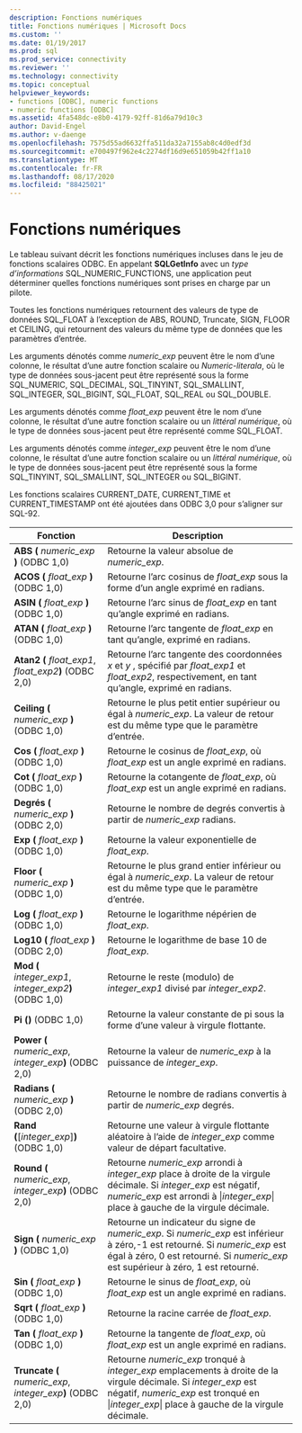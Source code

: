 ```yaml
---
description: Fonctions numériques
title: Fonctions numériques | Microsoft Docs
ms.custom: ''
ms.date: 01/19/2017
ms.prod: sql
ms.prod_service: connectivity
ms.reviewer: ''
ms.technology: connectivity
ms.topic: conceptual
helpviewer_keywords:
- functions [ODBC], numeric functions
- numeric functions [ODBC]
ms.assetid: 4fa548dc-e8b0-4179-92ff-81d6a79d10c3
author: David-Engel
ms.author: v-daenge
ms.openlocfilehash: 7575d55ad6632ffa511da32a7155ab8c4d0edf3d
ms.sourcegitcommit: e700497f962e4c2274df16d9e651059b42ff1a10
ms.translationtype: MT
ms.contentlocale: fr-FR
ms.lasthandoff: 08/17/2020
ms.locfileid: "88425021"
---
```

# <a name="numeric-functions"></a>Fonctions numériques
Le tableau suivant décrit les fonctions numériques incluses dans le jeu de fonctions scalaires ODBC. En appelant **SQLGetInfo** avec un *type d’informations* SQL_NUMERIC_FUNCTIONS, une application peut déterminer quelles fonctions numériques sont prises en charge par un pilote.  
  
 Toutes les fonctions numériques retournent des valeurs de type de données SQL_FLOAT à l’exception de ABS, ROUND, Truncate, SIGN, FLOOR et CEILING, qui retournent des valeurs du même type de données que les paramètres d’entrée.  
  
 Les arguments dénotés comme *numeric_exp* peuvent être le nom d’une colonne, le résultat d’une autre fonction scalaire ou *Numeric-literala*, où le type de données sous-jacent peut être représenté sous la forme SQL_NUMERIC, SQL_DECIMAL, SQL_TINYINT, SQL_SMALLINT, SQL_INTEGER, SQL_BIGINT, SQL_FLOAT, SQL_REAL ou SQL_DOUBLE.  
  
 Les arguments dénotés comme *float_exp* peuvent être le nom d’une colonne, le résultat d’une autre fonction scalaire ou un *littéral numérique*, où le type de données sous-jacent peut être représenté comme SQL_FLOAT.  
  
 Les arguments dénotés comme *integer_exp* peuvent être le nom d’une colonne, le résultat d’une autre fonction scalaire ou un *littéral numérique*, où le type de données sous-jacent peut être représenté sous la forme SQL_TINYINT, SQL_SMALLINT, SQL_INTEGER ou SQL_BIGINT.  
  
 Les fonctions scalaires CURRENT_DATE, CURRENT_TIME et CURRENT_TIMESTAMP ont été ajoutées dans ODBC 3,0 pour s’aligner sur SQL-92.  
  
|Fonction|Description|  
|--------------|-----------------|  
|**ABS (** _numeric_exp_ **)**  (ODBC 1,0)|Retourne la valeur absolue de *numeric_exp*.|  
|**ACOS (** _float_exp_ **)**  (ODBC 1,0)|Retourne l’arc cosinus de *float_exp* sous la forme d’un angle exprimé en radians.|  
|**ASIN (** _float_exp_ **)**  (ODBC 1,0)|Retourne l’arc sinus de *float_exp* en tant qu’angle exprimé en radians.|  
|**ATAN (** _float_exp_ **)**  (ODBC 1,0)|Retourne l’arc tangente de *float_exp* en tant qu’angle, exprimé en radians.|  
|**Atan2 (** _float_exp1_, _float_exp2_**)**  (ODBC 2,0)|Retourne l’arc tangente des coordonnées *x* et *y* , spécifié par *float_exp1* et *float_exp2*, respectivement, en tant qu’angle, exprimé en radians.|  
|**Ceiling (** _numeric_exp_ **)**  (ODBC 1,0)|Retourne le plus petit entier supérieur ou égal à *numeric_exp*. La valeur de retour est du même type que le paramètre d’entrée.|  
|**Cos (** _float_exp_ **)**  (ODBC 1,0)|Retourne le cosinus de *float_exp*, où *float_exp* est un angle exprimé en radians.|  
|**Cot (** _float_exp_ **)**  (ODBC 1,0)|Retourne la cotangente de *float_exp*, où *float_exp* est un angle exprimé en radians.|  
|**Degrés (** _numeric_exp_ **)**  (ODBC 2,0)|Retourne le nombre de degrés convertis à partir de *numeric_exp* radians.|  
|**Exp (** _float_exp_ **)**  (ODBC 1,0)|Retourne la valeur exponentielle de *float_exp*.|  
|**Floor (** _numeric_exp_ **)**  (ODBC 1,0)|Retourne le plus grand entier inférieur ou égal à *numeric_exp*. La valeur de retour est du même type que le paramètre d’entrée.|  
|**Log (** _float_exp_ **)**  (ODBC 1,0)|Retourne le logarithme népérien de *float_exp*.|  
|**Log10 (** _float_exp_ **)**  (ODBC 2,0)|Retourne le logarithme de base 10 de *float_exp*.|  
|**Mod (** _integer_exp1_, _integer_exp2_**)**  (ODBC 1,0)|Retourne le reste (modulo) de *integer_exp1* divisé par *integer_exp2*.|  
|**Pi ()**  (ODBC 1,0)|Retourne la valeur constante de pi sous la forme d’une valeur à virgule flottante.|  
|**Power (** _numeric_exp_, _integer_exp_**)**  (ODBC 2,0)|Retourne la valeur de *numeric_exp* à la puissance de *integer_exp*.|  
|**Radians (** _numeric_exp_ **)**  (ODBC 2,0)|Retourne le nombre de radians convertis à partir de *numeric_exp* degrés.|  
|**Rand (**[*integer_exp*]**)**  (ODBC 1,0)|Retourne une valeur à virgule flottante aléatoire à l’aide de *integer_exp* comme valeur de départ facultative.|  
|**Round (** _numeric_exp_, _integer_exp_**)**  (ODBC 2,0)|Retourne *numeric_exp* arrondi à *integer_exp* place à droite de la virgule décimale. Si *integer_exp* est négatif, *numeric_exp* est arrondi à &#124;*integer_exp*&#124; place à gauche de la virgule décimale.|  
|**Sign (** _numeric_exp_ **)**  (ODBC 1,0)|Retourne un indicateur du signe de *numeric_exp*. Si *numeric_exp* est inférieur à zéro,-1 est retourné. Si *numeric_exp* est égal à zéro, 0 est retourné. Si *numeric_exp* est supérieur à zéro, 1 est retourné.|  
|**Sin (** _float_exp_ **)**  (ODBC 1,0)|Retourne le sinus de *float_exp*, où *float_exp* est un angle exprimé en radians.|  
|**Sqrt (** _float_exp_ **)**  (ODBC 1,0)|Retourne la racine carrée de *float_exp*.|  
|**Tan (** _float_exp_ **)**  (ODBC 1,0)|Retourne la tangente de *float_exp*, où *float_exp* est un angle exprimé en radians.|  
|**Truncate (** _numeric_exp_, _integer_exp_**)**  (ODBC 2,0)|Retourne *numeric_exp* tronqué à *integer_exp* emplacements à droite de la virgule décimale. Si *integer_exp* est négatif, *numeric_exp* est tronqué en &#124;*integer_exp*&#124; place à gauche de la virgule décimale.|
